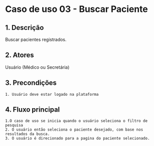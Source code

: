 # Caso de uso 03 - Buscar Paciente

## 1. Descrição

Buscar pacientes registrados.

## 2. Atores

Usuário (Médico ou Secretária)

## 3. Precondições

	1. Usuário deve estar logado na plataforma
 
## 4. Fluxo principal

    1.O caso de uso se inicia quando o usuário seleciona o filtro de pesquisa
	2. O usuário então seleciona o paciente desejado, com base nos resultados da busca.
	3. O usuário é direcionado para a pagina do paciente selecionado.

